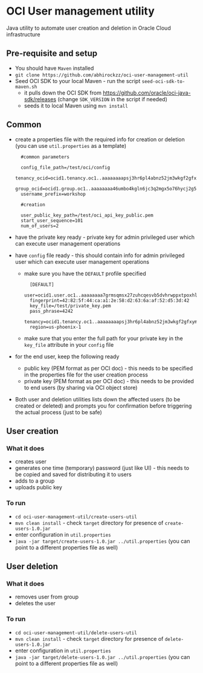 # OCI User management utility

Java utility to automate user creation and deletion in Oracle Cloud infrastructure

## Pre-requisite and setup

- You should have `Maven` installed
- `git clone https://github.com/abhirockzz/oci-user-management-util`
- Seed OCI SDK to your local Maven - run the script `seed-oci-sdk-to-maven.sh`
	- it pulls down the OCI SDK from https://github.com/oracle/oci-java-sdk/releases (change `SDK_VERSION` in the script if needed)
	- seeds it to local Maven using `mvn install`

## Common

- create a properties file with the required info for creation or deletion (you can use `util.properties` as a template)

		#common parameters
		
		config_file_path=/test/oci/config
		tenancy_ocid=ocid1.tenancy.oc1..aaaaaaaapsj3hr6pl4abnz52jm3wkgf2gfxymbeofzswhcp5jdem3fhjmkeq
		group_ocid=ocid1.group.oc1..aaaaaaaa46umbo4kgln6jc3q2mgx5o76hycj2g55hjykwnaxz4l6epy72tnq
		username_prefix=workshop
		
		#creation
		
		user_public_key_path=/test/oci_api_key_public.pem
		start_user_sequence=101
		num_of_users=2

- have the private key ready - private key for admin privileged user which can execute user management operations
- have `config` file ready - this should contain info for admin privileged user which can execute user management operations
	- make sure you have the `DEFAULT` profile specified

		    [DEFAULT]
		    user=ocid1.user.oc1..aaaaaaaa7grmsqmsx27zuhcqesvb5dvhrwppxtpoxhlvfxvlukuwdypzeg2q
		    fingerprint=42:82:5f:44:ca:a1:2e:58:d2:63:6a:af:52:d5:3d:42
		    key_file=/test/private_key.pem
		    pass_phrase=4242
			tenancy=ocid1.tenancy.oc1..aaaaaaaapsj3hr6pl4abnz52jm3wkgf2gfxymbeofzswhcp5jdem3fhjmkeq
		    region=us-phoenix-1
	- make sure that you enter the full path for your private key in the `key_file` attribute in your `config` file

- for the end user, keep the following ready
	- public key (PEM format as per OCI doc) - this needs to be specified in the properties file for the user creation process
	- private key (PEM format as per OCI doc) - this needs to be provided to end users (by sharing via OCI object store)
- Both user and deletion utilities lists down the affected users (to be created or deleted) and prompts you for confirmation before triggering the actual process (just to be safe) 

## User creation

### What it does

- creates user
- generates one time (temporary) password (just like UI) - this needs to be copied and saved for distributing it to users
- adds to a group
- uploads public key

### To run

- `cd oci-user-management-util/create-users-util`
- `mvn clean install` - check `target` directory for presence of `create-users-1.0.jar` 
- enter configuration in `util.properties`
- `java -jar target/create-users-1.0.jar ../util.properties` (you can point to a different properties file as well)


## User deletion

### What it does

- removes user from group
- deletes the user

### To run

- `cd oci-user-management-util/delete-users-util`
- `mvn clean install` - check `target` directory for presence of `delete-users-1.0.jar` 
- enter configuration in `util.properties`
- `java -jar target/delete-users-1.0.jar ../util.properties` (you can point to a different properties file as well)
